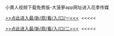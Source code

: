 小黄人视频下载免费版-大菠萝app网址进入花季传媒

<a href="http://www.baidu.com/link?url=jHz8AcivB1yuSpc8sJSrNM3GjOR6OSPiMLRbBTcVT1O&wd">>>点此进入最/新/观/看/入/口/一<<<</a>&nbsp;&nbsp;<<<<<</p>

<a href="http://www.baidu.com/link?url=jHz8AcivB1yuSpc8sJSrNM3GjOR6OSPiMLRbBTcVT1O&wd">>>点此进入最/新/观/看/入/口/二<<<</a>&nbsp;&nbsp;<<<<<</p>
